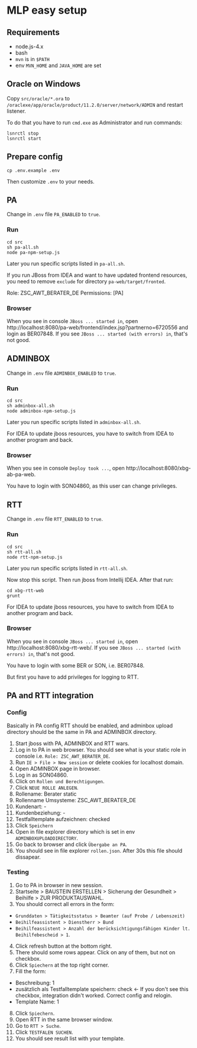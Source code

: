 # MLP easy setup

## Requirements

- node.js-4.x
- bash
- `mvn` is in `$PATH`
- env `MVN_HOME` and `JAVA_HOME` are set

## Oracle on Windows

Copy `src/oracle/*.ora` to `/oraclexe/app/oracle/product/11.2.0/server/network/ADMIN` and restart listener.

To do that you have to run `cmd.exe` as Administrator and run commands:

```
lsnrctl stop
lsnrctl start
```

## Prepare config

`cp .env.example .env`

Then customize `.env` to your needs.

## PA

Change in `.env` file `PA_ENABLED` to `true`.

### Run

```
cd src
sh pa-all.sh
node pa-npm-setup.js
```

Later you run specific scripts listed in `pa-all.sh`.

If you run JBoss from IDEA and want to have updated frontend resources, you need to remove `exclude` for directory `pa-web/target/fronted`.

Role: ZSC_AWT_BERATER_DE
Permissions: [PA]

### Browser

When you see in console `JBoss ... started in`, open http://localhost:8080/pa-web/frontend/index.jsp?partnerno=6720556 and login as BER07848. If you see `JBoss ... started (with errors) in`, that's not good.


## ADMINBOX

Change in `.env` file `ADMINBOX_ENABLED` to `true`.

### Run

```
cd src
sh adminbox-all.sh
node adminbox-npm-setup.js
```

Later you run specific scripts listed in `adminbox-all.sh`.

For IDEA to update jboss resources, you have to switch from IDEA to another program and back.

### Browser

When you see in console `Deploy took ...`, open http://localhost:8080/xbg-ab-pa-web.

You have to login with SON04860, as this user can change privileges.


## RTT

Change in `.env` file `RTT_ENABLED` to `true`.

### Run

```
cd src
sh rtt-all.sh
node rtt-npm-setup.js
```

Later you run specific scripts listed in `rtt-all.sh`.

Now stop this script. Then run jboss from Intellij IDEA. After that run:

```
cd xbg-rtt-web
grunt
```

For IDEA to update jboss resources, you have to switch from IDEA to another program and back.

### Browser

When you see in console `JBoss ... started in`, open http://localhost:8080/xbg-rtt-web/. If you see `JBoss ... started (with errors) in`, that's not good.

You have to login with some BER or SON, i.e. BER07848.

But first you have to add privileges for logging to RTT.

## PA and RTT integration

### Config

Basically in PA config RTT should be enabled, and adminbox upload directory should be the same in PA and ADMINBOX directory.

1. Start jboss with PA, ADMINBOX and RTT wars.
2. Log in to PA in web browser. You should see what is your static role in console i.e. `Role: ZSC_AWT_BERATER_DE`.
3. Run `IE > File > New session` or delete cookies for localhost domain.
4. Open ADMINBOX page in browser.
5. Log in as SON04860.
6. Click on `Rollen und Berechtigungen`.
7. Click `NEUE ROLLE ANLEGEN`.
8. Rollename: Berater static
9. Rollenname Umsysteme: ZSC_AWT_BERATER_DE
10. Kundenart: -
11. Kundenbeziehung: -
12. Testfalltemplate aufzeichnen: checked
13. Click `Speichern`
14. Open in file explorer directory which is set in env `ADMINBOXUPLOADDIRECTORY`.
15. Go back to browser and click `Übergabe an PA`.
16. You should see in file explorer `rollen.json`. After 30s this file should dissapear.

### Testing

1. Go to PA in browser in new session.
2. Startseite > BAUSTEIN ERSTELLEN > Sicherung der Gesundheit > Beihilfe > ZUR PRODUKTAUSWAHL.
3. You should correct all errors in the form:
  - `Grunddaten > Tätigkeitsstatus > Beamter (auf Probe / Lebenszeit)`
  - `Beihilfeassistent > Dienstherr > Bund`
  - `Beihilfeassistent > Anzahl der berücksichtigungsfähigen Kinder lt. Beihilfebescheid > 1`.
4. Click refresh button at the bottom right.
5. There should some rows appear. Click on any of them, but not on checkbox.
6. Click `Spiechern` at the top right corner.
7. Fill the form:
  - Beschreibung: 1
  - zusätzlich als Testfalltemplate speichern: check <- If you don't see this checkbox, integration didn't worked. Correct config and relogin.
  - Template Name: 1
8. Click `Spiechern`.
9. Open RTT in the same browser window.
10. Go to `RTT > Suche`.
11. Click `TESTFALEN SUCHEN`.
12. You should see result list with your template.
